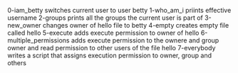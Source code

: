 0-iam_betty switches current user to user betty
1-who_am_i priints effective username
2-groups prints all the groups the current user is part of
3-new_owner changes owner of hello file to betty
4-empty creates empty file called hello
5-execute adds execute permission to owner of hello
6-multiple_permissions adds execute permission to the ownere and group owner and read permission to other users of the file hello
7-everybody writes a script that assigns execution permission to owner, group and others
